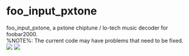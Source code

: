 # foo_input_pxtone

foo_input_pxtone, a pxtone chiptune / lo-tech music decoder for foobar2000.<br>
%NOTE%: The current code may have problems that need to be fixed.<br>
<img src="https://github.com/Etercyber/foo_input_pxtone/blob/master/about.png"/>
<img src="https://github.com/Etercyber/foo_input_pxtone/blob/master/play.png"/>
